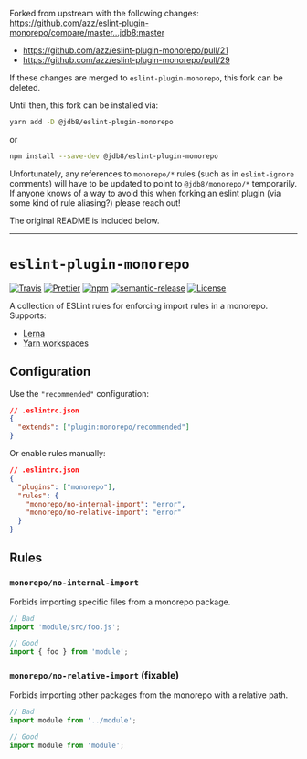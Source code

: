 Forked from upstream with the following changes: https://github.com/azz/eslint-plugin-monorepo/compare/master...jdb8:master

- https://github.com/azz/eslint-plugin-monorepo/pull/21
- https://github.com/azz/eslint-plugin-monorepo/pull/29

If these changes are merged to `eslint-plugin-monorepo`, this fork can be deleted.

Until then, this fork can be installed via:

```bash
yarn add -D @jdb8/eslint-plugin-monorepo
```

or

```bash
npm install --save-dev @jdb8/eslint-plugin-monorepo
```

Unfortunately, any references to `monorepo/*` rules (such as in `eslint-ignore` comments) will have to be updated to point to `@jdb8/monorepo/*` temporarily. If anyone knows of a way to avoid this when forking an eslint plugin (via some kind of rule aliasing?) please reach out!

The original README is included below.

---

# `eslint-plugin-monorepo`

[![Travis](https://img.shields.io/travis/azz/eslint-plugin-monorepo.svg?style=flat-square)](https://travis-ci.org/azz/eslint-plugin-monorepo)
[![Prettier](https://img.shields.io/badge/code_style-prettier-ff69b4.svg?style=flat-square)](https://github.com/prettier/prettier)
[![npm](https://img.shields.io/npm/v/eslint-plugin-monorepo.svg?style=flat-square)](https://npmjs.org/eslint-plugin-monorepo)
[![semantic-release](https://img.shields.io/badge/%20%20%F0%9F%93%A6%F0%9F%9A%80-semantic--release-e10079.svg?style=flat-square)](https://github.com/semantic-release/semantic-release)
[![License](https://img.shields.io/badge/license-MIT-blue.svg?style=flat-square)](LICENSE)

A collection of ESLint rules for enforcing import rules in a monorepo. Supports:

- [Lerna](https://github.com/lerna/lerna)
- [Yarn workspaces](https://yarnpkg.com/lang/en/docs/workspaces/)

## Configuration

Use the `"recommended"` configuration:

```json
// .eslintrc.json
{
  "extends": ["plugin:monorepo/recommended"]
}
```

Or enable rules manually:

```json
// .eslintrc.json
{
  "plugins": ["monorepo"],
  "rules": {
    "monorepo/no-internal-import": "error",
    "monorepo/no-relative-import": "error"
  }
}
```

## Rules

### `monorepo/no-internal-import`

Forbids importing specific files from a monorepo package.

```js
// Bad
import 'module/src/foo.js';

// Good
import { foo } from 'module';
```

### `monorepo/no-relative-import` (fixable)

Forbids importing other packages from the monorepo with a relative path.

```js
// Bad
import module from '../module';

// Good
import module from 'module';
```
